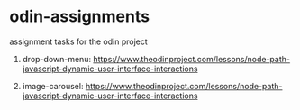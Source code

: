 # odin-assignments
assignment tasks for the odin project

1. drop-down-menu: https://www.theodinproject.com/lessons/node-path-javascript-dynamic-user-interface-interactions

2. image-carousel: https://www.theodinproject.com/lessons/node-path-javascript-dynamic-user-interface-interactions